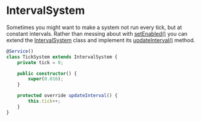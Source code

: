 # IntervalSystem

Sometimes you might want to make a system not run every tick, but at constant intervals. Rather than messing about with [setEnabled()](../../api/classes/IntervalSystem.md#setEnabled) you can extend the [IntervalSystem](../../api/classes/IntervalSystem.md) class and implement its [updateInterval()](../../api/classes/IntervalSystem.md#updateInterval) method.

```typescript
@Service()
class TickSystem extends IntervalSystem {
	private tick = 0;

	public constructor() {
		super(0.016);
	}

	protected override updateInterval() {
		this.tick++;
	}
}
```
